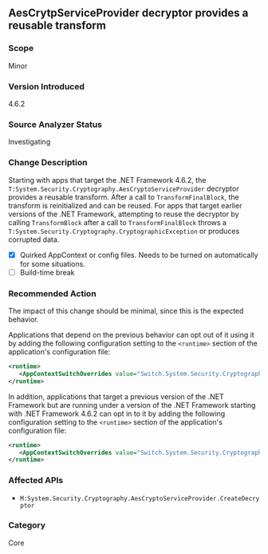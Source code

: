 ## AesCrytpServiceProvider decryptor provides a reusable transform

### Scope
Minor

### Version Introduced
4.6.2

### Source Analyzer Status
Investigating

### Change Description
Starting with apps that target the .NET Framework 4.6.2, the `T:System.Security.Cryptography.AesCryptoServiceProvider` decryptor provides a reusable transform. After a call to `TransformFinalBlock`, the transform is reinitialized and can be reused.
For apps that target earlier versions of the .NET Framework, attempting to reuse the decryptor by calling `TransformBlock` after a call to `TransformFinalBlock` throws a `T:System.Security.Cryptography.CryptographicException` or produces corrupted data.

- [X] Quirked AppContext or config files. Needs to be turned on automatically for some situations.
- [ ] Build-time break

### Recommended Action
The impact of this change should be minimal, since this is the expected behavior.

Applications that depend on the previous behavior can opt out of it using it by adding the following configuration setting to the `<runtime>` section of the application's configuration file:

   ```xml
   <runtime>
      <AppContextSwitchOverrides value="Switch.System.Security.Cryptography.AesCryptoServiceProvider.DontCorrectlyResetDecryptor=true"/>
  </runtime>
   ```

In addition, applications that target a previous version of the .NET Framework but are running under a version of the .NET Framework starting with .NET Framework 4.6.2 can opt in to it by adding the following configuration setting to the `<runtime>` section of the application's configuration file:

   ```xml
   <runtime>
      <AppContextSwitchOverrides value="Switch.System.Security.Cryptography.AesCryptoServiceProvider.DontCorrectlyResetDecryptor=false"/>
   </runtime>
   ```

### Affected APIs
- `M:System.Security.Cryptography.AesCryptoServiceProvider.CreateDecryptor`

### Category
Core

<!--
    ### Original Bug
    205301
-->

<!-- breaking change id: 165 -->
